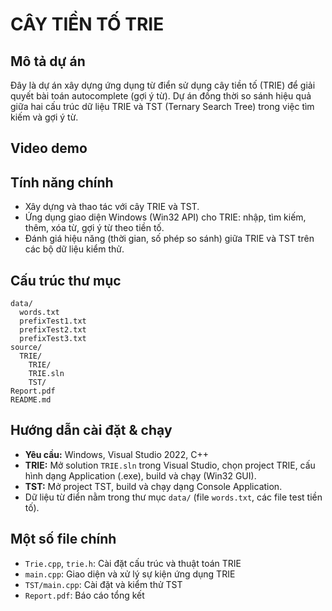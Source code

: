 # CÂY TIỀN TỐ TRIE

## Mô tả dự án
Đây là dự án xây dựng ứng dụng từ điển sử dụng cây tiền tố (TRIE) để giải quyết bài toán autocomplete (gợi ý từ). Dự án đồng thời so sánh hiệu quả giữa hai cấu trúc dữ liệu TRIE và TST (Ternary Search Tree) trong việc tìm kiếm và gợi ý từ.

## Video demo


## Tính năng chính
- Xây dựng và thao tác với cây TRIE và TST.
- Ứng dụng giao diện Windows (Win32 API) cho TRIE: nhập, tìm kiếm, thêm, xóa từ, gợi ý từ theo tiền tố.
- Đánh giá hiệu năng (thời gian, số phép so sánh) giữa TRIE và TST trên các bộ dữ liệu kiểm thử.


## Cấu trúc thư mục
```
data/
  words.txt          
  prefixTest1.txt   
  prefixTest2.txt    
  prefixTest3.txt     
source/
  TRIE/              
    TRIE/            
    TRIE.sln          
    TST/              
Report.pdf           
README.md             
```

## Hướng dẫn cài đặt & chạy
- **Yêu cầu:** Windows, Visual Studio 2022, C++
- **TRIE:** Mở solution `TRIE.sln` trong Visual Studio, chọn project TRIE, cấu hình dạng Application (.exe), build và chạy (Win32 GUI).
- **TST:** Mở project TST, build và chạy dạng Console Application.
- Dữ liệu từ điển nằm trong thư mục `data/` (file `words.txt`, các file test tiền tố).


## Một số file chính
- `Trie.cpp`, `trie.h`: Cài đặt cấu trúc và thuật toán TRIE
- `main.cpp`: Giao diện và xử lý sự kiện ứng dụng TRIE
- `TST/main.cpp`: Cài đặt và kiểm thử TST
- `Report.pdf`: Báo cáo tổng kết



